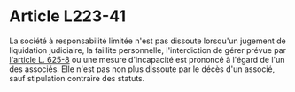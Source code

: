 # Article L223-41

La société à responsabilité limitée n'est pas dissoute lorsqu'un jugement de liquidation judiciaire, la faillite personnelle, l'interdiction de gérer prévue par <a href='/affichCodeArticle.do?cidTexte=LEGITEXT000005634379&idArticle=LEGIARTI000006237010&dateTexte=&categorieLien=cid' title='Code de commerce - art. L625-8 (V)'>l'article L. 625-8</a> ou une mesure d'incapacité est prononcé à l'égard de l'un des associés. Elle n'est pas non plus dissoute par le décès d'un associé, sauf stipulation contraire des statuts.